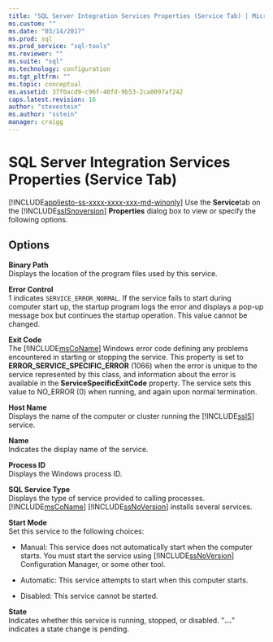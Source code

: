 ```yaml
---
title: "SQL Server Integration Services Properties (Service Tab) | Microsoft Docs"
ms.custom: ""
ms.date: "03/14/2017"
ms.prod: sql
ms.prod_service: "sql-tools"
ms.reviewer: ""
ms.suite: "sql"
ms.technology: configuration
ms.tgt_pltfrm: ""
ms.topic: conceptual
ms.assetid: 37f0acd9-c96f-48fd-9b53-2ca0097af242
caps.latest.revision: 16
author: "stevestein"
ms.author: "sstein"
manager: craigg
---
```

# SQL Server Integration Services Properties (Service Tab)
[!INCLUDE[appliesto-ss-xxxx-xxxx-xxx-md-winonly](../../includes/appliesto-ss-xxxx-xxxx-xxx-md-winonly.md)]
  Use the **Service**tab on the [!INCLUDE[ssISnoversion](../../includes/ssisnoversion-md.md)] **Properties** dialog box to view or specify the following options.  
  
## Options  
 **Binary Path**  
 Displays the location of the program files used by this service.  
  
 **Error Control**  
 1 indicates `SERVICE_ERROR_NORMAL`. If the service fails to start during computer start up, the startup program logs the error and displays a pop-up message box but continues the startup operation. This value cannot be changed.  
  
 **Exit Code**  
 The [!INCLUDE[msCoName](../../includes/msconame-md.md)] Windows error code defining any problems encountered in starting or stopping the service. This property is set to **ERROR_SERVICE_SPECIFIC_ERROR** (1066) when the error is unique to the service represented by this class, and information about the error is available in the **ServiceSpecificExitCode** property. The service sets this value to NO_ERROR (0) when running, and again upon normal termination.  
  
 **Host Name**  
 Displays the name of the computer or cluster running the [!INCLUDE[ssIS](../../includes/ssis-md.md)] service.  
  
 **Name**  
 Indicates the display name of the service.  
  
 **Process ID**  
 Displays the Windows process ID.  
  
 **SQL Service Type**  
 Displays the type of service provided to calling processes. [!INCLUDE[msCoName](../../includes/msconame-md.md)] [!INCLUDE[ssNoVersion](../../includes/ssnoversion-md.md)] installs several services.  
  
 **Start Mode**  
 Set this service to the following choices:  
  
-   Manual: This service does not automatically start when the computer starts. You must start the service using [!INCLUDE[ssNoVersion](../../includes/ssnoversion-md.md)] Configuration Manager, or some other tool.  
  
-   Automatic: This service attempts to start when this computer starts.  
  
-   Disabled: This service cannot be started.  
  
 **State**  
 Indicates whether this service is running, stopped, or disabled. "**…**" indicates a state change is pending.  
  
  
